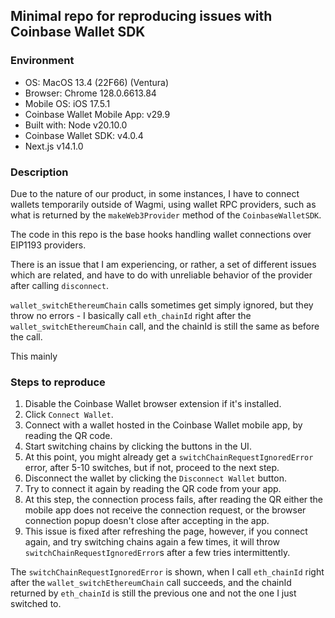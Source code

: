 ## Minimal repo for reproducing issues with Coinbase Wallet SDK

### Environment
- OS: MacOS 13.4 (22F66) (Ventura)
- Browser: Chrome 128.0.6613.84
- Mobile OS: iOS 17.5.1
- Coinbase Wallet Mobile App: v29.9
- Built with: Node v20.10.0
- Coinbase Wallet SDK: v4.0.4
- Next.js v14.1.0

### Description
Due to the nature of our product, in some instances, I have to connect wallets temporarily outside of Wagmi, using wallet RPC providers, such as what is returned by the `makeWeb3Provider` method of the `CoinbaseWalletSDK`.

The code in this repo is the base hooks handling wallet connections over EIP1193 providers.

There is an issue that I am experiencing, or rather, a set of different issues which are related, and have to do with unreliable behavior of the provider after calling `disconnect`.

`wallet_switchEthereumChain` calls sometimes get simply ignored, but they throw no errors - I basically call `eth_chainId` right after the `wallet_switchEthereumChain` call, and the chainId is still the same as before the call. 

This mainly 
### Steps to reproduce
1. Disable the Coinbase Wallet browser extension if it's installed.
2. Click `Connect Wallet`.
3. Connect with a wallet hosted in the Coinbase Wallet mobile app, by reading the QR code.
4. Start switching chains by clicking the buttons in the UI.
5. At this point, you might already get a `switchChainRequestIgnoredError` error, after 5-10 switches, but if not, proceed to the next step.
6. Disconnect the wallet by clicking the `Disconnect Wallet` button.
7. Try to connect it again by reading the QR code from your app.
8. At this step, the connection process fails, after reading the QR either the mobile app does not receive the connection request, or the browser connection popup doesn't close after accepting in the app.
9. This issue is fixed after refreshing the page, however, if you connect again, and try switching chains again a few times, it will throw `switchChainRequestIgnoredError`s after a few tries intermittently.

The `switchChainRequestIgnoredError` is shown, when I call `eth_chainId` right after the `wallet_switchEthereumChain` call succeeds, and the chainId returned by `eth_chainId` is still the previous one and not the one I just switched to.
